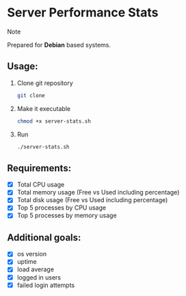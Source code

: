 # Server Performance Stats
> [!NOTE]
>  Prepared for **Debian** based systems.
## Usage:
1. Clone git repository
	```bash
	git clone
	```
2. Make it executable
	```bash
	chmod +x server-stats.sh
	```
3. Run
	```bash
	./server-stats.sh
	```
## Requirements:
- [x] Total CPU usage
- [x] Total memory usage (Free vs Used including percentage)
- [x] Total disk usage (Free vs Used including percentage)
- [x] Top 5 processes by CPU usage
- [x] Top 5 processes by memory usage
## Additional goals:
- [x] os version
- [x] uptime
- [x] load average
- [x] logged in users
- [x] failed login attempts